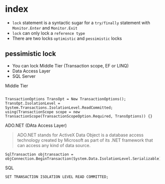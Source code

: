 # index

- `lock` statement is a syntactic sugar for a `try/finally` statement with `Monitor.Enter` and `Monitor.Exit`
- `lock` can only lock a `reference type`
- There are two locks `optimistic` and `pessimistic` locks

## pessimistic lock

- You can lock Middle Tier (Transaction scope, EF or LINQ)
- Data Access Layer
- SQL Server

Middle Tier

```

TransactionOptions TransOpt = New TransactionOptions();
TransOpt.IsolationLevel = System.Transactions.IsolationLevel.ReadCommitted;
using(TransactionScope scope = new TransactionScope(TransactionScopeOption.Required, TransOptions)) {}
```

ADO.NET (DAta Access Layer)

> ADO.NET stands for ActiveX Data Object is a database access technology created by Microsoft as part of its .NET framework that can access any kind of data source.

```
SqlTransaction objtransaction = objConnection.BeginTransaction(System.Data.IsolationLevel.Serializable);

```

SQL

```
SET TRANSACTION ISOLATION LEVEL READ COMMITTED;

```
